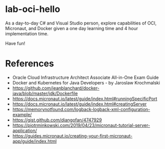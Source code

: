 # lab-oci-hello

As a day-to-day C# and Visual Studio person, explore capabilities of OCI, Micronaut, and Docker given a one day learning time and 4 hour implementation time.

Have fun!

# References

* Oracle Cloud Infrastructure Architect Associate All-in-One Exam Guide
* Docker and Kubernetes for Java Developers - by Jaroslaw Krochmalski
* <https://github.com/jeanblanchard/docker-java/blob/master/jdk/Dockerfile>
* <https://docs.micronaut.io/latest/guide/index.html#runningSpecificPort>
* <https://docs.micronaut.io/latest/guide/index.html#creatingServer>
* <https://memorynotfound.com/logback-logback-xml-configuration-example/>
* <https://gist.github.com/djangofan/4747929>
* <https://piotrminkowski.com/2019/04/23/micronaut-tutorial-server-application/>
* <https://guides.micronaut.io/creating-your-first-micronaut-app/guide/index.html>
